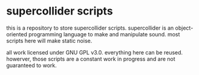 # supercollider scripts

this is a repository to store supercollider scripts. supercollider is
an object-oriented programming language to make and manipulate sound.
most scripts here will make static noise.

all work licensed under GNU GPL v3.0. everything here can be reused.
howerver, those scripts are a constant work in progress and are not 
guaranteed to work.
